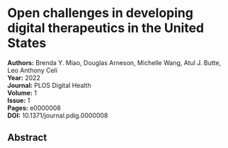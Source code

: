 # Open challenges in developing digital therapeutics in the United States

**Authors:** Brenda Y. Miao, Douglas Arneson, Michelle Wang, Atul J. Butte, Leo Anthony Celi  
**Year:** 2022  
**Journal:** PLOS Digital Health  
**Volume:** 1  
**Issue:** 1  
**Pages:** e0000008  
**DOI:** 10.1371/journal.pdig.0000008  

## Abstract


